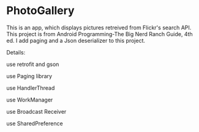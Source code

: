 # PhotoGallery
This is an app, which displays pictures retreived from Flickr's search API. This project is from Android Programming-The Big Nerd Ranch Guide, 4th ed. I add paging and a Json deserializer to this project.

Details:

use retrofit and gson

use Paging library

use HandlerThread

use WorkManager

use Broadcast Receiver

use SharedPreference

